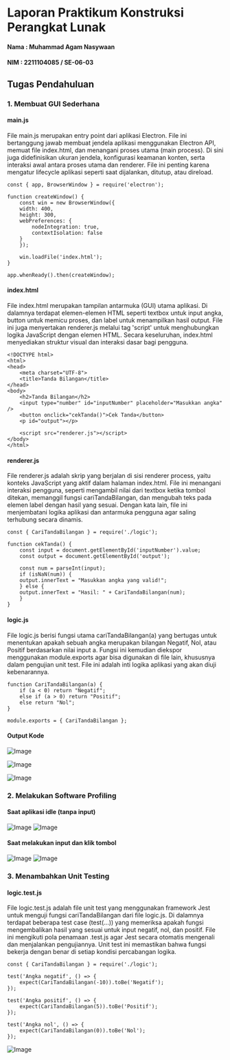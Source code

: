 # Laporan Praktikum Konstruksi Perangkat Lunak

#### Nama : Muhammad Agam Nasywaan

#### NIM : 2211104085 / SE-06-03

## Tugas Pendahuluan

### 1. Membuat GUI Sederhana

#### main.js

File main.js merupakan entry point dari aplikasi Electron. File ini bertanggung jawab membuat jendela aplikasi menggunakan Electron API, memuat file index.html, dan menangani proses utama (main process). Di sini juga didefinisikan ukuran jendela, konfigurasi keamanan konten, serta interaksi awal antara proses utama dan renderer. File ini penting karena mengatur lifecycle aplikasi seperti saat dijalankan, ditutup, atau direload.

```
const { app, BrowserWindow } = require('electron');

function createWindow() {
    const win = new BrowserWindow({
    width: 400,
    height: 300,
    webPreferences: {
        nodeIntegration: true,
        contextIsolation: false
    }
    });

    win.loadFile('index.html');
}

app.whenReady().then(createWindow);
```

#### index.html

File index.html merupakan tampilan antarmuka (GUI) utama aplikasi. Di dalamnya terdapat elemen-elemen HTML seperti textbox untuk input angka, button untuk memicu proses, dan label untuk menampilkan hasil output. File ini juga menyertakan renderer.js melalui tag 'script' untuk menghubungkan logika JavaScript dengan elemen HTML. Secara keseluruhan, index.html menyediakan struktur visual dan interaksi dasar bagi pengguna.

```
<!DOCTYPE html>
<html>
<head>
    <meta charset="UTF-8">
    <title>Tanda Bilangan</title>
</head>
<body>
    <h2>Tanda Bilangan</h2>
    <input type="number" id="inputNumber" placeholder="Masukkan angka" />
    <button onclick="cekTanda()">Cek Tanda</button>
    <p id="output"></p>

    <script src="renderer.js"></script>
</body>
</html>
```

#### renderer.js

File renderer.js adalah skrip yang berjalan di sisi renderer process, yaitu konteks JavaScript yang aktif dalam halaman index.html. File ini menangani interaksi pengguna, seperti mengambil nilai dari textbox ketika tombol ditekan, memanggil fungsi cariTandaBilangan, dan mengubah teks pada elemen label dengan hasil yang sesuai. Dengan kata lain, file ini menjembatani logika aplikasi dan antarmuka pengguna agar saling terhubung secara dinamis.

```
const { CariTandaBilangan } = require('./logic');

function cekTanda() {
    const input = document.getElementById('inputNumber').value;
    const output = document.getElementById('output');

    const num = parseInt(input);
    if (isNaN(num)) {
    output.innerText = "Masukkan angka yang valid!";
    } else {
    output.innerText = "Hasil: " + CariTandaBilangan(num);
    }
}
```

#### logic.js

File logic.js berisi fungsi utama cariTandaBilangan(a) yang bertugas untuk menentukan apakah sebuah angka merupakan bilangan Negatif, Nol, atau Positif berdasarkan nilai input a. Fungsi ini kemudian diekspor menggunakan module.exports agar bisa digunakan di file lain, khususnya dalam pengujian unit test. File ini adalah inti logika aplikasi yang akan diuji kebenarannya.

```
function CariTandaBilangan(a) {
    if (a < 0) return "Negatif";
    else if (a > 0) return "Positif";
    else return "Nol";
}

module.exports = { CariTandaBilangan };
```

#### Output Kode

![Image](https://github.com/user-attachments/assets/603bc474-534e-432c-9373-c5e1713c1970)

![Image](https://github.com/user-attachments/assets/b9c4f451-286f-46d3-9dfd-7134f7ad0c4f)

![Image](https://github.com/user-attachments/assets/261eca5c-167e-4a00-b8b8-a86fe9a582e8)

### 2. Melakukan Software Profiling

#### Saat aplikasi idle (tanpa input)

![Image](https://github.com/user-attachments/assets/82af1830-2bab-4ad6-b68e-c264b6009a29)
![Image](https://github.com/user-attachments/assets/c977f61c-d6a6-4262-b067-52d4fe6697db)

#### Saat melakukan input dan klik tombol

![Image](https://github.com/user-attachments/assets/89848925-9ccd-4d91-88d2-343b88fc3fc4)
![Image](https://github.com/user-attachments/assets/ce13bd26-d28b-455b-9fb1-82e5d1f6075a)

### 3. Menambahkan Unit Testing

#### logic.test.js

File logic.test.js adalah file unit test yang menggunakan framework Jest untuk menguji fungsi cariTandaBilangan dari file logic.js. Di dalamnya terdapat beberapa test case (test(...)) yang memeriksa apakah fungsi mengembalikan hasil yang sesuai untuk input negatif, nol, dan positif. File ini mengikuti pola penamaan .test.js agar Jest secara otomatis mengenali dan menjalankan pengujiannya. Unit test ini memastikan bahwa fungsi bekerja dengan benar di setiap kondisi percabangan logika.

```
const { CariTandaBilangan } = require('./logic');

test('Angka negatif', () => {
    expect(CariTandaBilangan(-10)).toBe('Negatif');
});

test('Angka positif', () => {
    expect(CariTandaBilangan(5)).toBe('Positif');
});

test('Angka nol', () => {
    expect(CariTandaBilangan(0)).toBe('Nol');
});
```

![Image](https://github.com/user-attachments/assets/d459c209-3dac-4b5f-a229-4fee82b91685)
